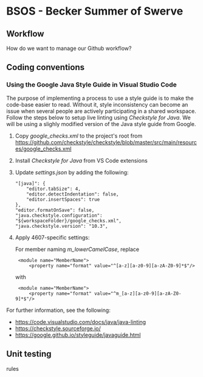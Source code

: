 # BSOS  - Becker Summer of Swerve

## Workflow
How do we want to manage our Github workflow? 


## Coding conventions

### Using the Google Java Style Guide in Visual Studio Code

The purpose of implementing a process to use a style guide is to make the code-base easier to read. Without it, style inconsistency can become an issue when several people are actively participating in a shared workspace. Follow the steps below to setup live linting using *Checkstyle for Java*. We will be using a slighly modified version of the Java style guide from Google.

1. Copy *google_checks.xml* to the project's root from https://github.com/checkstyle/checkstyle/blob/master/src/main/resources/google_checks.xml
2. Install *Checkstyle for Java* from VS Code extensions
3. Update *settings.json* by adding the following:

    ```
    "[java]": {
        "editor.tabSize": 4,
        "editor.detectIndentation": false,
        "editor.insertSpaces": true
    },
    "editor.formatOnSave": false,
    "java.checkstyle.configuration": "${workspaceFolder}/google_checks.xml",
    "java.checkstyle.version": "10.3",
    ```
4. Apply 4607-specific settings:

    For member naming *m_lowerCamelCase*, replace

        <module name="MemberName">
            <property name="format" value="^[a-z][a-z0-9][a-zA-Z0-9]*$"/>

    with

        <module name="MemberName">
            <property name="format" value="^m_[a-z][a-z0-9][a-zA-Z0-9]*$"/>


For further information, see the following:

- https://code.visualstudio.com/docs/java/java-linting
- https://checkstyle.sourceforge.io/
- https://google.github.io/styleguide/javaguide.html


## Unit testing
rules
